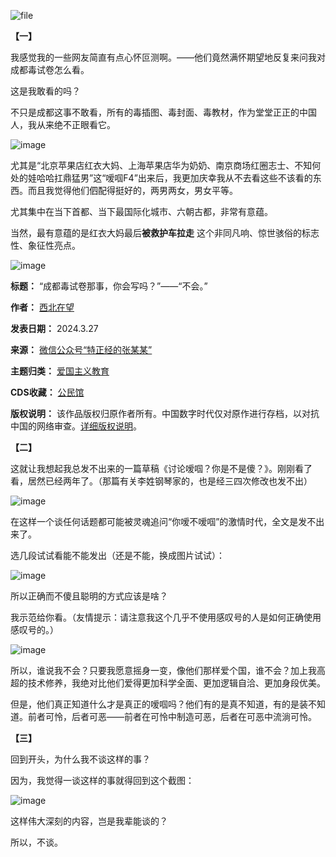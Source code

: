 ![file](https://chinadigitaltimes.net/chinese/files/2024/03/image-1711540402701.png)


**【一】** 


我感觉我的一些网友简直有点心怀叵测啊。——他们竟然满怀期望地反复来问我对成都毒试卷怎么看。


这是我敢看的吗？


不只是成都这事不敢看，所有的毒插图、毒封面、毒教材，作为堂堂正正的中国人，我从来绝不正眼看它。


![image](https://chinadigitaltimes.net/chinese/files/2024/03/post-706281-660408c77fa16.png)


尤其是“北京苹果店红衣大妈、上海苹果店华为奶奶、南京商场红圈志士、不知何处的娃哈哈扛鼎猛男”这“嗳啯F4”出来后，我更加庆幸我从不去看这些不该看的东西。而且我觉得他们伵配得挺好的，两男两女，男女平等。


尤其集中在当下首都、当下最国际化城市、六朝古都，非常有意蕴。


当然，最有意蕴的是红衣大妈最后**被救护车拉走** 这个非同凡响、惊世骇俗的标志性、象征性亮点。


![image](https://chinadigitaltimes.net/chinese/files/2024/03/post-706281-660408c78923e.)




**标题：** “成都毒试卷那事，你会写吗？”——“不会。”  

**作者：** [西北在望](https://chinadigitaltimes.net/space/特正经的张某某)  

**发表日期：** 2024.3.27  

**来源：** [微信公众号“特正经的张某某”](https://web.archive.org/web/https://mp.weixin.qq.com/s/Xo9skkx-KkvsJEM7SHuCkw)  

**主题归类：** [爱国主义教育](https://chinadigitaltimes.net/space/爱国主义教育)  

**CDS收藏：** [公民馆](https://chinadigitaltimes.net/space/%E5%85%AC%E6%B0%91%E9%A6%86)  

**版权说明：** 该作品版权归原作者所有。中国数字时代仅对原作进行存档，以对抗中国的网络审查。[详细版权说明](https://chinadigitaltimes.net/chinese/copyright)。


**【二】** 


这就让我想起我总发不出来的一篇草稿《讨论嗳啯？你是不是傻？》。刚刚看了看，居然已经两年了。（那篇有关李姓钢琴家的，也是经三四次修改也发不出）


![image](https://chinadigitaltimes.net/chinese/files/2024/03/post-706281-660408c7937cd.png)


在这样一个谈任何话题都可能被灵魂追问“你嗳不嗳啯”的激情时代，全文是发不出来了。


选几段试试看能不能发出（还是不能，换成图片试试）：


![image](https://chinadigitaltimes.net/chinese/files/2024/03/post-706281-660408c79ee89.)


所以正确而不傻且聪明的方式应该是啥？


我示范给你看。（友情提示：请注意我这个几乎不使用感叹号的人是如何正确使用感叹号的。）


![image](https://chinadigitaltimes.net/chinese/files/2024/03/post-706281-660408c7a66b8.)


所以，谁说我不会？只要我愿意摇身一变，像他们那样爱个国，谁不会？加上我高超的技术修养，我绝对比他们爱得更加科学全面、更加逻辑自洽、更加身段优美。


但是，他们真正知道什么才是真正的嗳啯吗？他们有的是真不知道，有的是装不知道。前者可怜，后者可恶——前者在可怜中制造可恶，后者在可恶中流淌可怜。


**【三】** 


回到开头，为什么我不谈这样的事？


因为，我觉得一谈这样的事就得回到这个截图：


![image](https://chinadigitaltimes.net/chinese/files/2024/03/post-706281-660408c7ae80c.)


这样伟大深刻的内容，岂是我辈能谈的？


所以，不谈。

